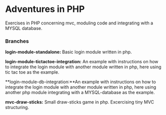 # Adventures in PHP

Exercises in PHP concerning mvc, moduling code and integrating with a MYSQL database.

### Branches
**login-module-standalone:** Basic login module written in php.

**login-module-tictactoe-integration:** An example with instructions on how to integrate the login module with another module written in php, here using tic tac toe as the example.

**login-module-db-integration:**An example with instructions on how to integrate the login module with another module written in php, here using another php module integrating with a MYSQL-database as the example.

**mvc-draw-sticks:** Small draw-sticks game in php. Excercising tiny MVC structuring.
